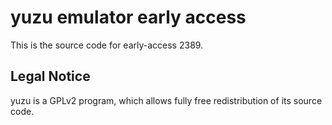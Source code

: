yuzu emulator early access
=============

This is the source code for early-access 2389.

## Legal Notice

yuzu is a GPLv2 program, which allows fully free redistribution of its source code.